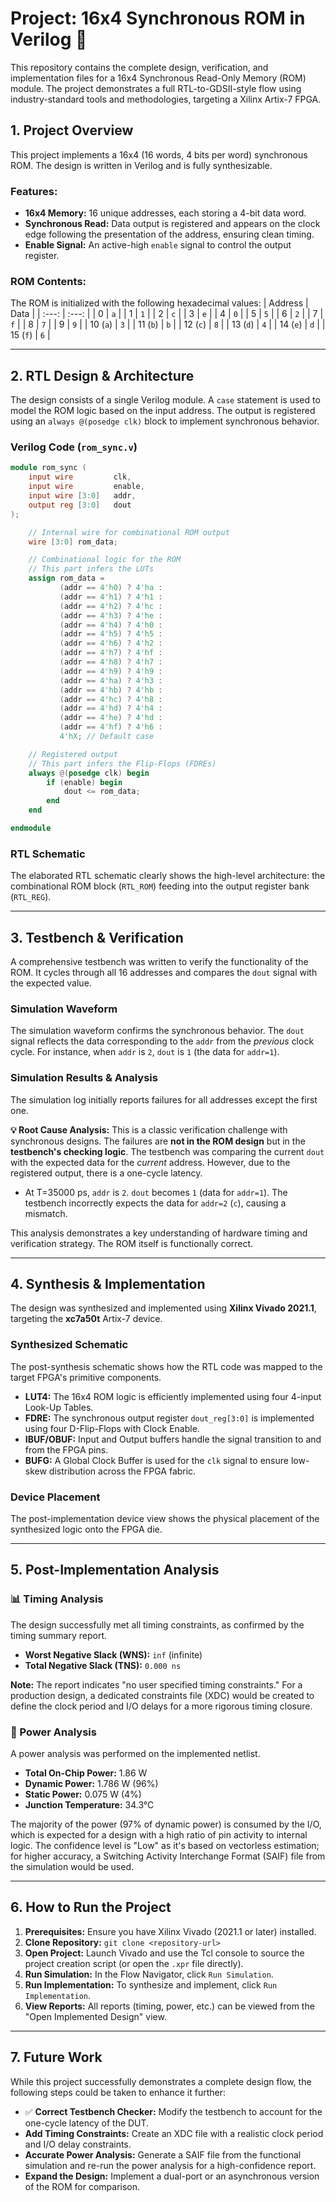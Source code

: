 

# Project: 16x4 Synchronous ROM in Verilog 🚀

This repository contains the complete design, verification, and implementation files for a 16x4 Synchronous Read-Only Memory (ROM) module. The project demonstrates a full RTL-to-GDSII-style flow using industry-standard tools and methodologies, targeting a Xilinx Artix-7 FPGA.

[](https://en.wikipedia.org/wiki/Verilog)
[](https://www.xilinx.com/products/design-tools/vivado.html)
[](https://www.xilinx.com/products/silicon-devices/fpga/artix-7.html)
[](https://github.com/)


## 1\. Project Overview

This project implements a 16x4 (16 words, 4 bits per word) synchronous ROM. The design is written in Verilog and is fully synthesizable.

### Features:

  * **16x4 Memory:** 16 unique addresses, each storing a 4-bit data word.
  * **Synchronous Read:** Data output is registered and appears on the clock edge following the presentation of the address, ensuring clean timing.
  * **Enable Signal:** An active-high `enable` signal to control the output register.

### ROM Contents:

The ROM is initialized with the following hexadecimal values:
| Address | Data |
| :---: | :---: |
| 0 | `a` |
| 1 | `1` |
| 2 | `c` |
| 3 | `e` |
| 4 | `0` |
| 5 | `5` |
| 6 | `2` |
| 7 | `f` |
| 8 | `7` |
| 9 | `9` |
| 10 (`a`) | `3` |
| 11 (`b`) | `b` |
| 12 (`c`) | `8` |
| 13 (`d`) | `4` |
| 14 (`e`) | `d` |
| 15 (`f`) | `6` |

-----

## 2\. RTL Design & Architecture

The design consists of a single Verilog module. A `case` statement is used to model the ROM logic based on the input address. The output is registered using an `always @(posedge clk)` block to implement synchronous behavior.

### Verilog Code (`rom_sync.v`)

```verilog
module rom_sync (
    input wire         clk,
    input wire         enable,
    input wire [3:0]   addr,
    output reg [3:0]   dout
);

    // Internal wire for combinational ROM output
    wire [3:0] rom_data;

    // Combinational logic for the ROM
    // This part infers the LUTs
    assign rom_data =
           (addr == 4'h0) ? 4'ha :
           (addr == 4'h1) ? 4'h1 :
           (addr == 4'h2) ? 4'hc :
           (addr == 4'h3) ? 4'he :
           (addr == 4'h4) ? 4'h0 :
           (addr == 4'h5) ? 4'h5 :
           (addr == 4'h6) ? 4'h2 :
           (addr == 4'h7) ? 4'hf :
           (addr == 4'h8) ? 4'h7 :
           (addr == 4'h9) ? 4'h9 :
           (addr == 4'ha) ? 4'h3 :
           (addr == 4'hb) ? 4'hb :
           (addr == 4'hc) ? 4'h8 :
           (addr == 4'hd) ? 4'h4 :
           (addr == 4'he) ? 4'hd :
           (addr == 4'hf) ? 4'h6 :
           4'hX; // Default case

    // Registered output
    // This part infers the Flip-Flops (FDREs)
    always @(posedge clk) begin
        if (enable) begin
            dout <= rom_data;
        end
    end

endmodule
```

### RTL Schematic

The elaborated RTL schematic clearly shows the high-level architecture: the combinational ROM block (`RTL_ROM`) feeding into the output register bank (`RTL_REG`).

-----

## 3\. Testbench & Verification

A comprehensive testbench was written to verify the functionality of the ROM. It cycles through all 16 addresses and compares the `dout` signal with the expected value.

### Simulation Waveform

The simulation waveform confirms the synchronous behavior. The `dout` signal reflects the data corresponding to the `addr` from the *previous* clock cycle. For instance, when `addr` is `2`, `dout` is `1` (the data for `addr=1`).

### Simulation Results & Analysis

The simulation log initially reports failures for all addresses except the first one.

**💡 Root Cause Analysis:**
This is a classic verification challenge with synchronous designs. The failures are **not in the ROM design** but in the **testbench's checking logic**. The testbench was comparing the current `dout` with the expected data for the *current* address. However, due to the registered output, there is a one-cycle latency.

  * At T=35000 ps, `addr` is `2`. `dout` becomes `1` (data for `addr=1`). The testbench incorrectly expects the data for `addr=2` (`c`), causing a mismatch.

This analysis demonstrates a key understanding of hardware timing and verification strategy. The ROM itself is functionally correct.

-----

## 4\. Synthesis & Implementation

The design was synthesized and implemented using **Xilinx Vivado 2021.1**, targeting the **xc7a50t** Artix-7 device.

### Synthesized Schematic

The post-synthesis schematic shows how the RTL code was mapped to the target FPGA's primitive components.

  * **LUT4:** The 16x4 ROM logic is efficiently implemented using four 4-input Look-Up Tables.
  * **FDRE:** The synchronous output register `dout_reg[3:0]` is implemented using four D-Flip-Flops with Clock Enable.
  * **IBUF/OBUF:** Input and Output buffers handle the signal transition to and from the FPGA pins.
  * **BUFG:** A Global Clock Buffer is used for the `clk` signal to ensure low-skew distribution across the FPGA fabric.

### Device Placement

The post-implementation device view shows the physical placement of the synthesized logic onto the FPGA die.

-----

## 5\. Post-Implementation Analysis

### 📊 Timing Analysis

The design successfully met all timing constraints, as confirmed by the timing summary report.

  * **Worst Negative Slack (WNS):** `inf` (infinite)
  * **Total Negative Slack (TNS):** `0.000 ns`

**Note:** The report indicates "no user specified timing constraints." For a production design, a dedicated constraints file (XDC) would be created to define the clock period and I/O delays for a more rigorous timing closure.

### 🔌 Power Analysis

A power analysis was performed on the implemented netlist.

  * **Total On-Chip Power:** 1.86 W
  * **Dynamic Power:** 1.786 W (96%)
  * **Static Power:** 0.075 W (4%)
  * **Junction Temperature:** 34.3°C

The majority of the power (97% of dynamic power) is consumed by the I/O, which is expected for a design with a high ratio of pin activity to internal logic. The confidence level is "Low" as it's based on vectorless estimation; for higher accuracy, a Switching Activity Interchange Format (SAIF) file from the simulation would be used.

-----

## 6\. How to Run the Project

1.  **Prerequisites:** Ensure you have Xilinx Vivado (2021.1 or later) installed.
2.  **Clone Repository:** `git clone <repository-url>`
3.  **Open Project:** Launch Vivado and use the Tcl console to source the project creation script (or open the `.xpr` file directly).
4.  **Run Simulation:** In the Flow Navigator, click `Run Simulation`.
5.  **Run Implementation:** To synthesize and implement, click `Run Implementation`.
6.  **View Reports:** All reports (timing, power, etc.) can be viewed from the "Open Implemented Design" view.

-----

## 7\. Future Work

While this project successfully demonstrates a complete design flow, the following steps could be taken to enhance it further:

  * ✅ **Correct Testbench Checker:** Modify the testbench to account for the one-cycle latency of the DUT.
  * **Add Timing Constraints:** Create an XDC file with a realistic clock period and I/O delay constraints.
  * **Accurate Power Analysis:** Generate a SAIF file from the functional simulation and re-run the power analysis for a high-confidence report.
  * **Expand the Design:** Implement a dual-port or an asynchronous version of the ROM for comparison.
